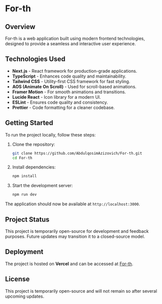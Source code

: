 # For-th

## Overview
For-th is a web application built using modern frontend technologies, designed to provide a seamless and interactive user experience.

## Technologies Used
- **Next.js** - React framework for production-grade applications.
- **TypeScript** - Enhances code quality and maintainability.
- **Tailwind CSS** - Utility-first CSS framework for fast styling.
- **AOS (Animate On Scroll)** - Used for scroll-based animations.
- **Framer Motion** - For smooth animations and transitions.
- **Lucide React** - Icon library for a modern UI.
- **ESLint** - Ensures code quality and consistency.
- **Prettier** - Code formatting for a cleaner codebase.

## Getting Started

To run the project locally, follow these steps:

1. Clone the repository:
   ```sh
   git clone https://github.com/AbdulqosimAzizovich/For-th.git
   cd For-th
   ```
2. Install dependencies:
   ```sh
   npm install
   ```
3. Start the development server:
   ```sh
   npm run dev
   ```

The application should now be available at `http://localhost:3000`.

## Project Status

This project is temporarily open-source for development and feedback purposes. Future updates may transition it to a closed-source model.

## Deployment

The project is hosted on **Vercel** and can be accessed at [For-th](https://for-th.vercel.app/).

## License
This project is temporarily open-source and will not remain so after several upcoming updates.
